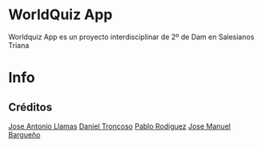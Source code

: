 # WorldQuiz App

Worldquiz App es un proyecto interdisciplinar de 2º de Dam en Salesianos Triana


# Info



## Créditos

[Jose Antonio Llamas](https://github.com/jallamas)
[Daniel Troncoso](https://github.com/myrows)
[Pablo Rodiguez](https://github.com/sulfurox)
[Jose Manuel Bargueño](https://github.com/jmbargueno)

